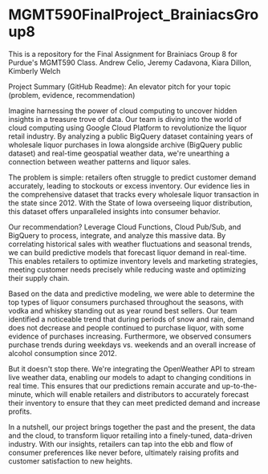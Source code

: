 # MGMT590FinalProject_BrainiacsGroup8
This is a repository for the Final Assignment for Brainiacs Group 8 for Purdue's MGMT590 Class.
Andrew Celio, Jeremy Cadavona, Kiara Dillon, Kimberly Welch

Project Summary (GitHub Readme): An elevator pitch for your topic (problem, evidence, recommendation)

Imagine harnessing the power of cloud computing to uncover hidden insights in a treasure trove of data. Our team is diving into the world of cloud computing using Google Cloud Platform to revolutionize the liquor retail industry. By analyzing a public BigQuery dataset containing years of wholesale liquor purchases in Iowa alongside archive (BigQuery public dataset) and real-time geospatial weather data, we're unearthing a connection between weather patterns and liquor sales.

The problem is simple: retailers often struggle to predict customer demand accurately, leading to stockouts or excess inventory. Our evidence lies in the comprehensive dataset that tracks every wholesale liquor transaction in the state since 2012. With the State of Iowa overseeing liquor distribution, this dataset offers unparalleled insights into consumer behavior.

Our recommendation? Leverage Cloud Functions, Cloud Pub/Sub, and BigQuery to process, integrate, and analyze this massive data. By correlating historical sales with weather fluctuations and seasonal trends, we can build predictive models that forecast liquor demand in real-time. This enables retailers to optimize inventory levels and marketing strategies, meeting customer needs precisely while reducing waste and optimizing their supply chain.

Based on the data and predictive modeling, we were able to determine the top types of liquor consumers purchased throughout the seasons, with vodka and whiskey standing out as year round best sellers. Our team identified a noticeable trend that during periods of snow and rain, demand does not decrease and people continued to purchase liquor, with some evidence of purchases increasing. Furthermore, we observed consumers purchase trends during weekdays vs. weekends and an overall increase of alcohol consumption since 2012.

But it doesn't stop there. We're integrating the OpenWeather API to stream live weather data, enabling our models to adapt to changing conditions in real time. This ensures that our predictions remain accurate and up-to-the-minute, which will enable retailers and distributors to accurately forecast their inventory to ensure that they can meet predicted demand and increase profits.

In a nutshell, our project brings together the past and the present, the data and the cloud, to transform liquor retailing into a finely-tuned, data-driven industry. With our insights, retailers can tap into the ebb and flow of consumer preferences like never before, ultimately raising profits and customer satisfaction to new heights.

